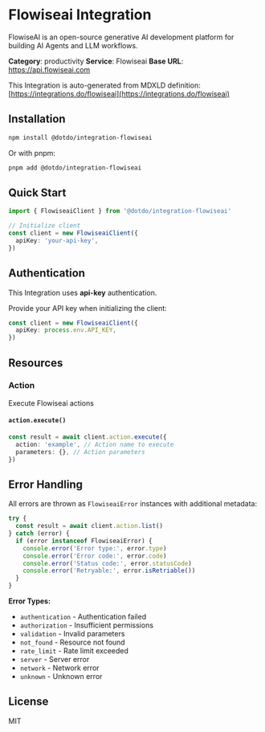 # Flowiseai Integration

FlowiseAI is an open-source generative AI development platform for building AI Agents and LLM workflows.

**Category**: productivity
**Service**: Flowiseai
**Base URL**: https://api.flowiseai.com

This Integration is auto-generated from MDXLD definition: [https://integrations.do/flowiseai](https://integrations.do/flowiseai)

## Installation

```bash
npm install @dotdo/integration-flowiseai
```

Or with pnpm:

```bash
pnpm add @dotdo/integration-flowiseai
```

## Quick Start

```typescript
import { FlowiseaiClient } from '@dotdo/integration-flowiseai'

// Initialize client
const client = new FlowiseaiClient({
  apiKey: 'your-api-key',
})
```

## Authentication

This Integration uses **api-key** authentication.

Provide your API key when initializing the client:

```typescript
const client = new FlowiseaiClient({
  apiKey: process.env.API_KEY,
})
```

## Resources

### Action

Execute Flowiseai actions

#### `action.execute()`

```typescript
const result = await client.action.execute({
  action: 'example', // Action name to execute
  parameters: {}, // Action parameters
})
```

## Error Handling

All errors are thrown as `FlowiseaiError` instances with additional metadata:

```typescript
try {
  const result = await client.action.list()
} catch (error) {
  if (error instanceof FlowiseaiError) {
    console.error('Error type:', error.type)
    console.error('Error code:', error.code)
    console.error('Status code:', error.statusCode)
    console.error('Retryable:', error.isRetriable())
  }
}
```

**Error Types:**

- `authentication` - Authentication failed
- `authorization` - Insufficient permissions
- `validation` - Invalid parameters
- `not_found` - Resource not found
- `rate_limit` - Rate limit exceeded
- `server` - Server error
- `network` - Network error
- `unknown` - Unknown error

## License

MIT
